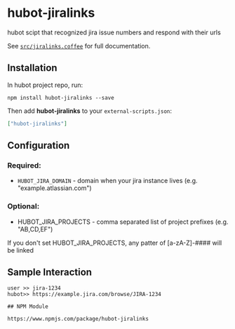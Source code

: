 # hubot-jiralinks

hubot scipt that recognized jira issue numbers and respond with their urls

See [`src/jiralinks.coffee`](src/jiralinks.coffee) for full documentation.

## Installation

In hubot project repo, run:

`npm install hubot-jiralinks --save`

Then add **hubot-jiralinks** to your `external-scripts.json`:

```json
["hubot-jiralinks"]
```

## Configuration
### Required:
* `HUBOT_JIRA_DOMAIN` - domain when your jira instance lives (e.g. "example.atlassian.com")
### Optional:
* HUBOT_JIRA_PROJECTS - comma separated list of project prefixes (e.g. "AB,CD,EF")

If you don't set HUBOT_JIRA_PROJECTS, any patter of [a-zA-Z]-#### will be linked

## Sample Interaction

```
user >> jira-1234
hubot>> https://example.jira.com/browse/JIRA-1234

## NPM Module

https://www.npmjs.com/package/hubot-jiralinks
